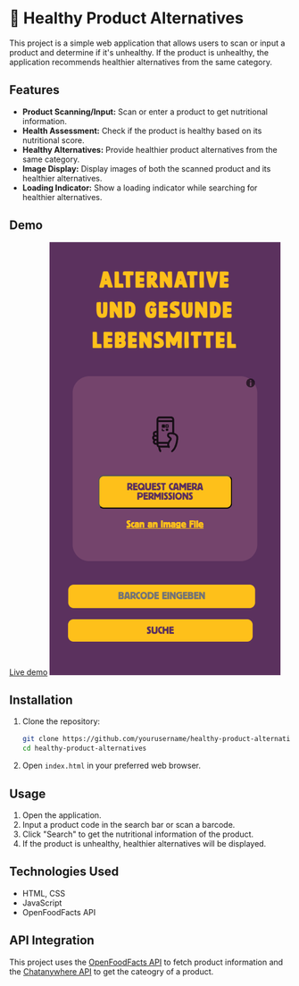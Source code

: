 # 🍏 Healthy Product Alternatives

This project is a simple web application that allows users to scan or input a product and determine if it's unhealthy. If the product is unhealthy, the application recommends healthier alternatives from the same category.

## Features

- **Product Scanning/Input:** Scan or enter a product to get nutritional information.
- **Health Assessment:** Check if the product is healthy based on its nutritional score.
- **Healthy Alternatives:** Provide healthier product alternatives from the same category.
- **Image Display:** Display images of both the scanned product and its healthier alternatives.
- **Loading Indicator:** Show a loading indicator while searching for healthier alternatives.

## Demo

[Live demo](https://thetechnikfreak.github.io/alternativfood/) 
![Demo Screenshot](demo.png)

## Installation

1. Clone the repository:
   ```sh
   git clone https://github.com/yourusername/healthy-product-alternatives.git
   cd healthy-product-alternatives
   ```
2. Open `index.html` in your preferred web browser.

## Usage

1. Open the application.
2. Input a product code in the search bar or scan a barcode.
3. Click "Search" to get the nutritional information of the product.
4. If the product is unhealthy, healthier alternatives will be displayed.

## Technologies Used

- HTML, CSS
- JavaScript
- OpenFoodFacts API


## API Integration

This project uses the [OpenFoodFacts API](https://world.openfoodfacts.org/data) to fetch product information and the [Chatanywhere API](https://github.com/chatanywhere/GPT_API_free) to get the cateogry of a product.